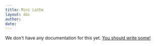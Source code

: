 ```yaml
---
title: Mini Lathe
layout: doc
author:
date: 
---
```


We don't have any documentation for this yet. [You should write some!](https://github.com/psu-epl/psu-epl.github.com/edit/master/doc/equip/machining/lathe/index.md)
